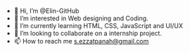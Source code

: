 - 👋 Hi, I’m @Elin-GitHub
- 👀 I’m interested in Web designing and Coding.
- 🌱 I’m currently learning HTML, CSS, JavaScript and UI/UX
- 💞️ I’m looking to collaborate on a internship project.
- 📫 How to reach me s.ezzatpanah@gmail.com

<!---
Elin-GitHub/Elin-GitHub is a ✨ special ✨ repository because its `README.md` (this file) appears on your GitHub profile.
You can click the Preview link to take a look at your changes.
--->
